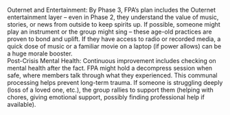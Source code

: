 Outernet and Entertainment: By Phase 3, FPA’s plan includes the Outernet entertainment layer – even in Phase 2, they understand the value of music, stories, or news from outside to keep spirits up. If possible, someone might play an instrument or the group might sing – these age-old practices are proven to bond and uplift. If they have access to radio or recorded media, a quick dose of music or a familiar movie on a laptop (if power allows) can be a huge morale booster.  
Post-Crisis Mental Health: Continuous improvement includes checking on mental health after the fact. FPA might hold a decompress session when safe, where members talk through what they experienced. This communal processing helps prevent long-term trauma. If someone is struggling deeply (loss of a loved one, etc.), the group rallies to support them (helping with chores, giving emotional support, possibly finding professional help if available).